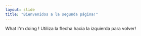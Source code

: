 ```yaml
---
layout: slide
title: "Bienvenidos a la segunda página!"
---
```

What I'm doing !
Utiliza la flecha hacia la izquierda para volver!
